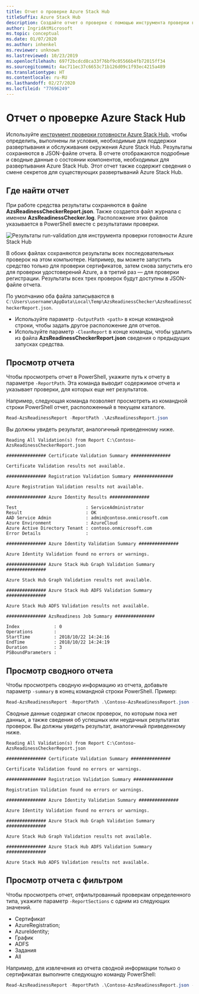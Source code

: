 ```yaml
---
title: Отчет о проверке Azure Stack Hub
titleSuffix: Azure Stack Hub
description: Создайте отчет о проверке с помощью инструмента проверки готовности Azure Stack Hub.
author: IngridAtMicrosoft
ms.topic: conceptual
ms.date: 01/07/2020
ms.author: inhenkel
ms.reviewer: unknown
ms.lastreviewed: 10/23/2019
ms.openlocfilehash: 697f2bcdcd8ca33f76bf9c05566b4fb72015ff34
ms.sourcegitcommit: 4ac711ec37c6653c71b126d09c1f93ec4215a489
ms.translationtype: HT
ms.contentlocale: ru-RU
ms.lasthandoff: 02/27/2020
ms.locfileid: "77696249"
---
```

# <a name="azure-stack-hub-validation-report"></a>Отчет о проверке Azure Stack Hub

Используйте [инструмент проверки готовности Azure Stack Hub](https://www.powershellgallery.com/packages/Microsoft.AzureStack.ReadinessChecker/1.2002.1111.69), чтобы определить, выполнены ли условия, необходимые для поддержки развертывания и обслуживания окружения Azure Stack Hub. Результаты сохраняются в JSON-файле отчета. В отчете отображаются подробные и сводные данные о состоянии компонентов, необходимых для развертывания Azure Stack Hub. Этот отчет также содержит сведения о смене секретов для существующих развертываний Azure Stack Hub.  

## <a name="where-to-find-the-report"></a>Где найти отчет

При работе средства результаты сохраняются в файле **AzsReadinessCheckerReport.json**. Также создается файл журнала с именем **AzsReadinessChecker.log**. Расположение этих файлов указывается в PowerShell вместе с результатами проверки.

![Результаты run-validation для инструмента проверки готовности Azure Stack Hub](./media/azure-stack-validation-report/validation.png)

В обоих файлах сохраняются результаты всех последовательных проверок на этом компьютере. Например, вы можете запустить средство только для проверки сертификатов, затем снова запустить его для проверки удостоверений Azure, а в третий раз — для проверки регистрации. Результаты всех трех проверок будут доступны в JSON-файле отчета.  

По умолчанию оба файла записываются в `C:\Users\username\AppData\Local\Temp\AzsReadinessChecker\AzsReadinessCheckerReport.json`.  

- Используйте параметр `-OutputPath <path>` в конце командной строки, чтобы задать другое расположение для отчетов.
- Используйте параметр `-CleanReport` в конце команды, чтобы удалить из файла **AzsReadinessCheckerReport.json** сведения о предыдущих запусках средства.

## <a name="view-the-report"></a>Просмотр отчета

Чтобы просмотреть отчет в PowerShell, укажите путь к отчету в параметре `-ReportPath`. Эта команда выводит содержимое отчета и указывает проверки, для которых еще нет результатов.

Например, следующая команда позволяет просмотреть из командной строки PowerShell отчет, расположенный в текущем каталоге.

```powershell
Read-AzsReadinessReport -ReportPath .\AzsReadinessReport.json
```

Вы должны увидеть результат, аналогичный приведенному ниже.

```shell
Reading All Validation(s) from Report C:\Contoso-AzsReadinessCheckerReport.json

############### Certificate Validation Summary ###############

Certificate Validation results not available.

############### Registration Validation Summary ###############

Azure Registration Validation results not available.

############### Azure Identity Results ###############

Test                          : ServiceAdministrator
Result                        : OK
AAD Service Admin             : admin@contoso.onmicrosoft.com
Azure Environment             : AzureCloud
Azure Active Directory Tenant : contoso.onmicrosoft.com
Error Details                 : 

############### Azure Identity Validation Summary ###############

Azure Identity Validation found no errors or warnings.

############### Azure Stack Hub Graph Validation Summary ###############

Azure Stack Hub Graph Validation results not available.

############### Azure Stack Hub ADFS Validation Summary ###############

Azure Stack Hub ADFS Validation results not available.

############### AzsReadiness Job Summary ###############

Index             : 0
Operations        : 
StartTime         : 2018/10/22 14:24:16
EndTime           : 2018/10/22 14:24:19
Duration          : 3
PSBoundParameters :
```

## <a name="view-the-report-summary"></a>Просмотр сводного отчета

Чтобы просмотреть сводную информацию из отчета, добавьте параметр `-summary` в конец командной строки PowerShell. Пример:

```powershell
Read-AzsReadinessReport -ReportPath .\Contoso-AzsReadinessReport.json -summary
```

Сводные данные содержат список проверок, по которым пока нет данных, а также сведения об успешных или неудачных результатах проверок. Вы должны увидеть результат, аналогичный приведенному ниже.

```shell
Reading All Validation(s) from Report C:\Contoso-AzsReadinessCheckerReport.json

############### Certificate Validation Summary ###############

Certificate Validation found no errors or warnings.

############### Registration Validation Summary ###############

Registration Validation found no errors or warnings.

############### Azure Identity Validation Summary ###############

Azure Identity Validation found no errors or warnings.

############### Azure Stack Hub Graph Validation Summary ###############

Azure Stack Hub Graph Validation results not available.

############### Azure Stack Hub ADFS Validation Summary ###############

Azure Stack Hub ADFS Validation results not available.
```

## <a name="view-a-filtered-report"></a>Просмотр отчета с фильтром

Чтобы просмотреть отчет, отфильтрованный проверкам определенного типа, укажите параметр `-ReportSections` с одним из следующих значений.

- Сертификат
- AzureRegistration;
- AzureIdentity;
- График
- ADFS
- Задания
- All  

Например, для извлечения из отчета сводной информации только о сертификатах выполните следующую команду PowerShell:

```powershell
Read-AzsReadinessReport -ReportPath .\Contoso-AzsReadinessReport.json -ReportSections Certificate - Summary
```
